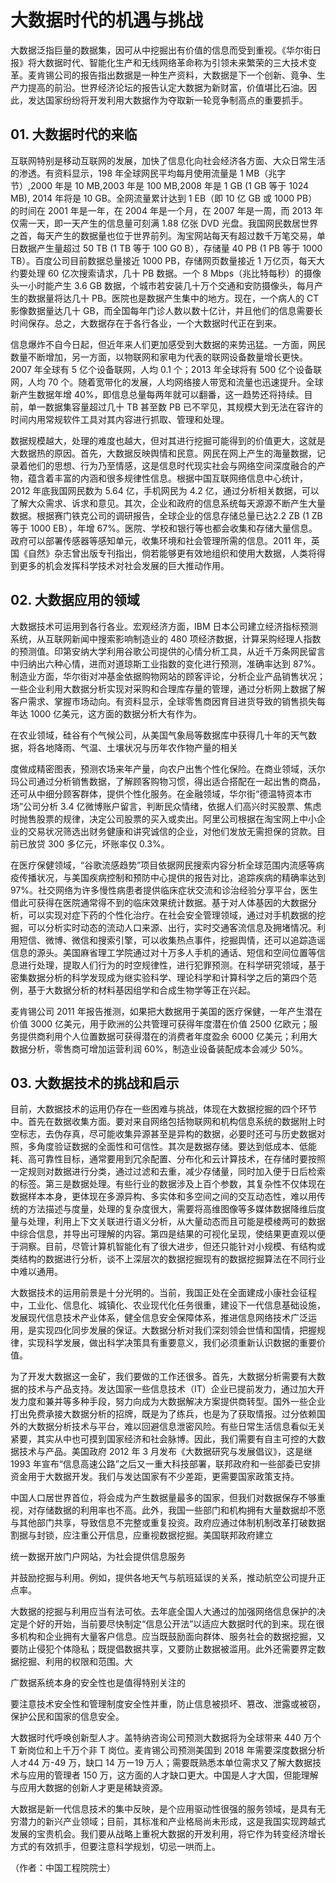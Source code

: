 # 大数据时代的机遇与挑战

大数据泛指巨量的数据集，因可从中挖掘出有价值的信息而受到重视。《华尔街日报》将大数据时代、智能化生产和无线网络革命称为引领未来繁荣的三大技术变革。麦肯锡公司的报告指出数据是一种生产资料，大数据是下一个创新、竟争、生产力提高的前沿。世界经济论坛的报告认定大数据为新财富，价值堪比石油。因此，发达国家纷纷将开发利用大数据作为夺取新一轮竞争制高点的重要抓手。

## 01. 大数据时代的来临

互联网特别是移动互联网的发展，加快了信息化向社会经济各方面、大众日常生活的渗透。有资料显示，198 年全球网民平均每月使用流量是 1 MB（兆字节）,2000 年是 10 MB,2003 年是 100 MB,2008 年是 1 GB (1 GB 等于 1024 MB), 2014 年将是 10 GB。全网流量累计达到 1 EB（即 10 亿 GB 或 1000 PB）的时间在 2001 年是一年，在 2004 年是一个月，在 2007 年是一周，而 2013 年仅需一天，即一天产生的信息量可刻满 1.88 亿张 DVD 光盘。我国网民数居世界之首，每天产生的数据量也位于世界前列。淘宝网站每天有超过数千万笔交易，单日数据产生量超过 50 TB  (1 TB 等于 100 G0 B），存储量 40 PB (1 PB 等于 1000 TB）。百度公司目前数据总量接近 1000 PB，存储网页数量接近 1 万亿页，每天大约要处理 60 亿次搜索请求，几十 PB 数据。一个 8 Mbps（兆比特每秒）的摄像头一小时能产生 3.6 GB 数据，个城市若安装几十万个交通和安防摄像头，每月产生的数据量将达几十 PB。医院也是数据产生集中的地方。现在，一个病人的 CT 影像数据量达几十 GB，而全国每年门诊人数以数十亿计，并且他们的信息需要长时间保存。总之，大数据存在于各行各业，一个大数据时代正在到来。

信息爆炸不自今日起，但近年来人们更加感受到大数据的来势迅猛。一方面，网民数量不断增加，另一方面，以物联网和家电为代表的联网设备数量增长更快。2007 年全球有 5 亿个设备联网，人均 0.1 个；2013 年全球将有 500 亿个设备联网，人均 70 个。随着宽带化的发展，人均网络接人带宽和流量也迅速提升。全球新产生数据年增 40%，即信息总量每两年就可以翻番，这一趋势还将持续。目前，单一数据集容量超过几十 TB 甚至数 PB 已不罕见，其规模大到无法在容许的时间内用常规软件工具对其内容进行抓取、管理和处理。

数据规模越大，处理的难度也越大，但对其进行挖掘可能得到的价值更大，这就是大数据热的原因。首先，大数据反映舆情和民意。网民在网上产生的海量数据，记录着他们的思想、行为乃至情感，这是信息时代现实社会与网络空间深度融合的产物，蕴含着丰富的内涵和很多规律性信息。根据中国互联网络信息中心统计，2012 年底我国网民数为 5.64 亿，手机网民为 4.2 亿，通过分析相关数据，可以了解大众需求、诉求和意见。其次，企业和政府的信息系统每天源源不断产生大量数据。根据赛门铁克公司的调研报告，全球企业的信息存储总量已达2.2 ZB (1 ZB 等于 1000 EB），年增 67%。医院、学校和银行等也都会收集和存储大量信息。政府可以部署传感器等感知单元，收集环境和社会管理所需的信息。2011 年，英国《自然》杂志曾出版专刊指出，倘若能够更有效地组织和使用大数据，人类将得到更多的机会发挥科学技术对社会发展的巨大推动作用。

## 02. 大数据应用的领域

大数据技术可运用到各行各业。宏观经济方面，IBM 日本公司建立经济指标预测系统，从互联网新闻中搜索影响制造业的 480 项经济数据，计算采购经理人指数的预测值。印第安纳大学利用谷歌公司提供的心情分析工具，从近千万条网民留言中归纳出六种心情，进而对道琼斯工业指数的变化进行预测，准确率达到 87%。制造业方面，华尔街对冲基金依据购物网站的顾客评论，分析企业产品销售状况；一些企业利用大数据分析实现对采购和合理库存量的管理，通过分析网上数据了解客户需求、掌握市场动向。有资料显示，全球零售商因育目进货导致的销售损失每年达 1000 亿美元，这方面的数据分析大有作为。

在农业领域，硅谷有个气候公司，从美国气象局等数据库中获得几十年的天气数据，将各地降雨、气温、土壤状况与历年农作物产量的相关

度做成精密图表，预测农场来年产量，向农户出售个性化保险。在商业领域，沃尔玛公司通过分析销售数据，了解顾客购物习惯，得出适合搭配在一起出售的商品，还可从中细分顾客群体，提供个性化服务。在金融领域，华尔街“德温特资本市场”公司分析 3.4 亿微博账户留言，判断民众情绪，依据人们高兴时买股票、焦虑时抛售股票的规律，决定公司股票的买入或卖出。阿里公司根据在淘宝网上中小企业的交易状况筛选出财务健康和讲究诚信的企业，对他们发放无需担保的贷款。目前已放贷 300 多亿元，坏账率仅 0.3%。

在医疗保健领域，“谷歌流感趋势”项目依据网民搜索内容分析全球范围内流感等病疫传播状况，与美国疾病控制和预防中心提供的报告对比，追踪疾病的精确率达到 97%。社交网络为许多慢性病患者提供临床症状交流和诊治经验分享平台，医生借此可获得在医院通常得不到的临床效果统计数据。基于对人体基因的大数据分析，可以实现对症下药的个性化治疗。在社会安全管理领域，通过对手机数据的挖掘，可以分析实时动态的流动人口来源、出行，实时交通客流信息及拥堵情况。利用短信、微博、微信和搜索引擎，可以收集热点事件，挖掘舆情，还可以追踪造谣信息的源头。美国麻省理工学院通过对十万多人手机的通话、短信和空间位置等信息进行处理，提取人们行为的时空规律性，进行犯罪预测。在科学研究领域，基于密集数据分析的科学发现成为继实验科学、理论科学和计算科学之后的第四个范例，基于大数据分析的材料基因组学和合成生物学等正在兴起。

麦肯锡公司 2011 年报告推测，如果把大数据用于美国的医疗保健，一年产生潜在价值 3000 亿美元，用于欧洲的公共管理可获得年度潜在价值 2500 亿欧元；服务提供商利用个人位置数据可获得潜在的消费者年度盈余 6000 亿美元；利用大数据分析，零售商可增加运营利润 60%，制造业设备装配成本会减少 50%。

## 03. 大数据技术的挑战和启示

目前，大数据技术的运用仍存在一些困难与挑战，体现在大数据挖掘的四个环节中。首先在数据收集方面。要对来自网络包括物联网和机构信息系统的数据附上时空标志，去伪存真，尽可能收集异源甚至是异构的数据，必要时还可与历史数据对照，多角度验证数据的全面性和可信性。其次是数据存储。要达到低成本、低能耗、高可靠性目标，通常要用到冗余配置、分布化和云计算技术，在存储时要按照一定规则对数据进行分类，通过过滤和去重，减少存储量，同时加入便于日后检索的标签。第三是数据处理。有些行业的数据涉及上百个参数，其复杂性不仅体现在数据样本本身，更体现在多源异构、多实体和多空间之间的交互动态性，难以用传统的方法描述与度量，处理的复杂度很大，需要将高维图像等多媒体数据降维后度量与处理，利用上下文关联进行语义分析，从大量动态而且可能是模棱两可的数据中综合信息，并导出可理解的内容。第四是结果的可视化呈现，使结果更直观以便于洞察。目前，尽管计算机智能化有了很大进步，但还只能针对小规模、有结构或类结构的数据进行分析，谈不上深层次的数据挖掘现有的数据挖掘算法在不同行业中难以通用。

大数据技术的运用前景是十分光明的。当前，我国正处在全面建成小康社会征程中，工业化、信息化、城镇化、农业现代化任务很重，建设下一代信息基础设施，发展现代信息技术产业体系，健全信息安全保障体系，推进信息网络技术广泛运用，是实现四化同步发展的保证。大数据分析对我们深刻领会世情和国情，把握规律，实现科学发展，做出科学决策具有重要意义，我们必须重新认识数据的重要价值。

为了开发大数据这一金矿，我们要做的工作还很多。首先，大数据分析需要有大数据的技术与产品支持。发达国家一些信息技术（IT）企业已提前发力，通过加大开发力度和兼并等多种手段，努力向成为大数据解决方案提供商转型。国外一些企业打出免费承接大数据分析的招牌，既是为了练兵，也是为了获取情报。过分依赖国外的大数据分析技术与平台，难以回避信息泄密风险。有些日常生活信息看似无关紧要，其实从中也可摸到国家经济和社会脉博。因此，我们需要有自主可控的大数据技术与产品。美国政府 2012 年 3 月发布《大数据研究与发展倡议》，这是继 1993 年宣布“信息高速公路”之后又一重大科技部署，联邦政府和一些部委已安排资金用于大数据开发。我们与发达国家有不少差距，更需要国家政策支持。

中国人口居世界首位，将会成为产生数据量最多的国家，但我们对数据保存不够重视，对存储数据的利用率也不高。此外，我国一些部门和机构拥有大量数据却不愿与其他部门共享，导致信息不完整或重复投资。政府应通过体制机制改革打破数据割据与封锁，应注重公开信息，应重视数据挖掘。美国联邦政府建立

统一数据开放门户网站，为社会提供信息服务

并鼓励挖掘与利用。例如，提供各地天气与航班延误的关系，推动航空公司提升正点率。

大数据的挖掘与利用应当有法可依。去年底全国人大通过的加强网络信息保护的决定是个好的开始，当前要尽快制定“信息公开法”以适应大数据时代的到来。现在很多机构和企业拥有大量客户信息。应当既鼓励面向群体、服务社会的数据挖掘，又要防止侵犯个体隐私；既提倡数据共享，又要防止数据被滥用。此外还需要界定数据挖掘、利用的权限和范围。大

广数据系统本身的安全性也是值得特别关注的

要注意技术安全性和管理制度安全性并重，防止信息被损坏、篡改、泄露或被窃，保护公民和国家的信息安全。

大数据时代呼唤创新型人才。盖特纳咨询公司预测大数据将为全球带来 440 万个 T 新岗位和上千万个非 T 岗位。麦肯锡公司预测美国到 2018 年需要深度数据分析人オ44 万-49 万，缺口 14 万ー19 万人；需要既熟悉本单位需求又了解大数据技术与应用的管理者 150 万，这方面的人才缺口更大。中国是人才大国，但能理解与应用大数据的创新人才更是稀缺资源。

大数据是新一代信息技术的集中反映，是个应用驱动性很强的服务领域，是具有无穷潜力的新兴产业领域；目前，其标准和产业格局尚未形成，这是我国实现跨越式发展的宝贵机会。我们要从战略上重祝大数据的开发利用，将它作为转变经济增长方式的有效抓手，但要注意科学规划，切忌一哄而上。

（作者：中国工程院院士）